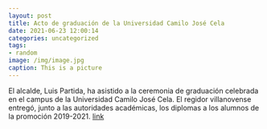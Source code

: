 ```yaml
---
layout: post
title: Acto de graduación de la Universidad Camilo José Cela
date: 2021-06-23 12:00:14
categories: uncategorized
tags:
- random
image: /img/image.jpg
caption: This is a picture
---
```

El alcalde, Luis Partida, ha asistido a la ceremonia de graduación celebrada en el campus de la Universidad Camilo José Cela. El regidor villanovense entregó, junto a las autoridades académicas, los diplomas a los alumnos de la promoción 2019-2021.   [link](https://www.ayto-villacanada.es/noticias/acto-de-graduacion-de-la-universidad-camilo-jose-cela/)
